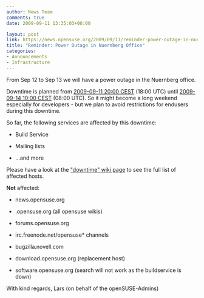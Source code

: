 ```yaml
---
author: News Team
comments: true
date: 2009-09-11 13:35:03+00:00

layout: post
link: https://news.opensuse.org/2009/09/11/reminder-power-outage-in-nuernberg-office/
title: "Reminder: Power Outage in Nuernberg Office"
categories:
- Announcements
- Infrastructure
---
```

From Sep 12 to Sep 13 we will have a power outage in the Nuernberg office.

Downtime is planned from [2009-09-11 20:00 CEST](http://www.worldtimeserver.com/convert_time_in_UTC.aspx?y=2009&mo=9&d=11&h=13&mn=00) (18:00 UTC) until [2009-09-14 10:00 CEST](http://www.worldtimeserver.com/convert_time_in_UTC.aspx?y=2009&mo=09&d=14&h=7&mn=00) (08:00 UTC). So it might become a long weekend especially for developers - but we plan to avoid restrictions for endusers during this downtime.

So far, the following services are affected by this downtime:



	
  * Build Service

	
  * Mailing lists

	
  * ...and more


Please have a look at the ["downtime" wiki page](http://en.opensuse.org/Downtime/2009-09-11) to see the full list of affected hosts.

**Not** affected:



	
  * news.opensuse.org

	
  * <lang>.opensuse.org (all opensuse wikis)

	
  * forums.opensuse.org

	
  * irc.freenode.net/opensuse* channels

	
  * bugzilla.novell.com

	
  * download.opensuse.org (replacement host)

	
  * software.opensuse.org (search will not work as the buildservice is down)


With kind regards,
Lars (on behalf of the openSUSE-Admins)		
